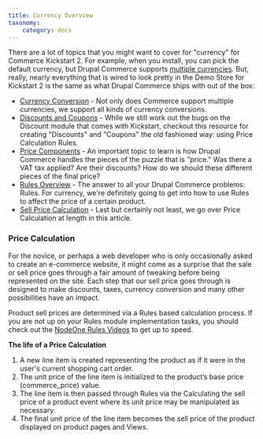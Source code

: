 ```yaml
---
title: Currency Overview
taxonomy:
    category: docs
---
```


<p>There are a lot of topics that you might want to cover for "currency" for Commerce Kickstart 2. For example, when you install, you can pick the default currency, but Drupal Commerce supports <a href="../../user-guide/pricing/#currency-conversion">multiple currencies</a>. But, really, nearly everything that is wired to look pretty in the Demo Store for Kickstart 2 is the same as what Drupal Commerce ships with out of the box:</p>
<ul>
<li><a href="../../user-guide/pricing/#currency-conversion">Currency Conversion</a> - Not only does Commerce support multiple currencies, we support all kinds of currency conversions.</li>
<li><a href="../../user-guide/pricing/#discounts-and-coupons">Discounts and Coupons</a> - While we still work out the bugs on the Discount module that comes with Kickstart, checkout this resource for creating "Discounts" and "Coupons" the old fashioned way: using Price Calculation Rules.</li>
<li><a href="../../user-guide/pricing/#price-components">Price Components</a> - An important topic to learn is how Drupal Commerce handles the pieces of the puzzle that is "price." Was there a VAT tax applied? Are their discounts? How do we should these different pieces of the final price?</li>
<li><a href="../../user-guide/pricing/#rules-overview">Rules Overview</a> - The answer to all your Drupal Commerce problems: Rules. For currency, we're definitely going to get into how to use Rules to affect the price of a certain product.</li>
<li><a href="../../user-guide/pricing/#sell-price-calculation">Sell Price Calculation</a> - Last but certainly not least, we go over Price Calculation at length in this article.</li>
</ul>
<h3>Price Calculation</h3>
<p>For the novice, or perhaps a web developer who is only occasionally asked to create an e-commerce website, it might come as a surprise that the sale or sell price goes through a fair amount of tweaking before being represented on the site. Each step that our sell price goes through is designed to make discounts, taxes, currency conversion and many other possibilities have an impact.</p>
<p>Product sell prices are determined via a Rules based calculation process. If you are not up on your Rules module implementation tasks, you should check out the <a href="https://www.drupal.org/node/1580776">NodeOne Rules Videos</a> to get up to speed.</p>
<p><strong>The life of a Price Calculation</strong></p>
<ol>
    <li>A new line item is created representing the product as if it were in the user's current shopping cart order.</li>
    <li>The unit price of the line item is initialized to the product’s base price (commerce_price) value.</li>
    <li>The line item is then passed through Rules via the Calculating the sell price of a product event where its unit price may be manipulated as necessary.</li>
    <li>The final unit price of the line item becomes the sell price of the product displayed on product pages and Views.</li>
</ol>